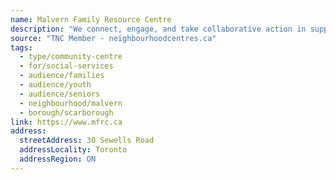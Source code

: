 ```yaml
---
name: Malvern Family Resource Centre
description: "We connect, engage, and take collaborative action in supporting our communities to thrive. We use our public spaces, and our deep and authentic connections, to bring people together with a focus on those that need us the most. Each year, MFRC provides impactful, holistic, and highly accessible programs and services to several thousand children, youth, families, women, newcomers, and seniors."
source: "TNC Member - neighbourhoodcentres.ca"
tags:
  - type/community-centre
  - for/social-services
  - audience/families
  - audience/youth
  - audience/seniors
  - neighbourhood/malvern
  - borough/scarborough
link: https://www.mfrc.ca
address:
  streetAddress: 30 Sewells Road
  addressLocality: Toronto
  addressRegion: ON
---
```

